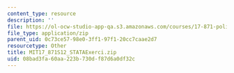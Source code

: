 ```yaml
---
content_type: resource
description: ''
file: https://ol-ocw-studio-app-qa.s3.amazonaws.com/courses/17-871-political-science-laboratory-spring-2012/08bad3fa60aa223b730df87d6a0df32c_MIT17_871S12_STATAExerci.zip
file_type: application/zip
parent_uid: 0c73ce57-98e0-3ff1-97f1-20cc7caae2d7
resourcetype: Other
title: MIT17_871S12_STATAExerci.zip
uid: 08bad3fa-60aa-223b-730d-f87d6a0df32c
---
```

